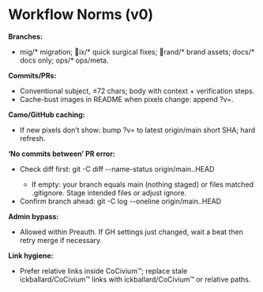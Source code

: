 <!-- status: stub; target: 150+ words -->
<!-- status: stub; target: 150+ words -->
<!-- status: stub; target: 150+ words -->
# Workflow Norms (v0)
**Branches:**  
- mig/* migration; ix/* quick surgical fixes; rand/* brand assets; docs/* docs only; ops/* ops/meta.

**Commits/PRs:**  
- Conventional subject, ≤72 chars; body with context + verification steps.  
- Cache-bust images in README when pixels change: append ?v=<short-sha>.

**Camo/GitHub caching:**  
- If new pixels don’t show: bump ?v= to latest origin/main short SHA; hard refresh.

**‘No commits between’ PR error:**  
- Check diff first: git -C <repo> diff --name-status origin/main..HEAD  
  - If empty: your branch equals main (nothing staged) or files matched .gitignore. Stage intended files or adjust ignore.  
- Confirm branch ahead: git -C <repo> log --oneline origin/main..HEAD

**Admin bypass:**  
- Allowed within Preauth. If GH settings just changed, wait a beat then retry merge if necessary.

**Link hygiene:**  
- Prefer relative links inside CoCivium™; replace stale ickballard/CoCivium™ links with ickballard/CoCivium™ or relative paths.





